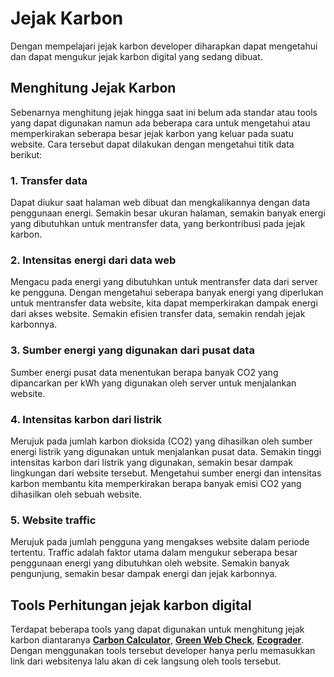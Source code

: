 # Jejak Karbon

Dengan mempelajari jejak karbon developer diharapkan dapat mengetahui dan dapat mengukur jejak karbon digital yang sedang dibuat.

## Menghitung Jejak Karbon

Sebenarnya menghitung jejak hingga saat ini belum ada standar atau tools yang dapat digunakan namun ada beberapa cara untuk mengetahui atau memperkirakan seberapa besar jejak karbon yang keluar pada suatu website. Cara tersebut dapat dilakukan dengan mengetahui titik data berikut:

### 1. Transfer data

Dapat diukur saat halaman web dibuat dan mengkalikannya dengan data penggunaan energi. Semakin besar ukuran halaman, semakin banyak energi yang dibutuhkan untuk mentransfer data, yang berkontribusi pada jejak karbon.

### 2. Intensitas energi dari data web

Mengacu pada energi yang dibutuhkan untuk mentransfer data dari server ke pengguna. Dengan mengetahui seberapa banyak energi yang diperlukan untuk mentransfer data website, kita dapat memperkirakan dampak energi dari akses website. Semakin efisien transfer data, semakin rendah jejak karbonnya.

### 3. Sumber energi yang digunakan dari pusat data

Sumber energi pusat data menentukan berapa banyak CO2 yang dipancarkan per kWh yang digunakan oleh server untuk menjalankan website.

### 4. Intensitas karbon dari listrik

Merujuk pada jumlah karbon dioksida (CO2) yang dihasilkan oleh sumber energi listrik yang digunakan untuk menjalankan pusat data. Semakin tinggi intensitas karbon dari listrik yang digunakan, semakin besar dampak lingkungan dari website tersebut. Mengetahui sumber energi dan intensitas karbon membantu kita memperkirakan berapa banyak emisi CO2 yang dihasilkan oleh sebuah website.

### 5. Website traffic

Merujuk pada jumlah pengguna yang mengakses website dalam periode tertentu. Traffic adalah faktor utama dalam mengukur seberapa besar penggunaan energi yang dibutuhkan oleh website. Semakin banyak pengunjung, semakin besar dampak energi dan jejak karbonnya.

## Tools Perhitungan jejak karbon digital

Terdapat beberapa tools yang dapat digunakan untuk menghitung jejak karbon diantaranya **[Carbon Calculator](https://www.google.com/url?q=https://www.websitecarbon.com/&sa=D&source=editors&ust=1730861029514903&usg=AOvVaw38kC_KzlXlF0IsvBcihmWs)**, **[Green Web Check](https://www.google.com/url?q=https://www.thegreenwebfoundation.org/green-web-check/&sa=D&source=editors&ust=1730861029519103&usg=AOvVaw0xy0JWaRv3jeNG5DpUsURV)**, **[Ecograder](https://www.google.com/url?q=https://ecograder.com/&sa=D&source=editors&ust=1730861029523481&usg=AOvVaw1aH_0ZToerOpX4balBJdYf)**. Dengan menggunakan tools tersebut developer hanya perlu memasukkan link dari websitenya lalu akan di cek langsung oleh tools tersebut.

